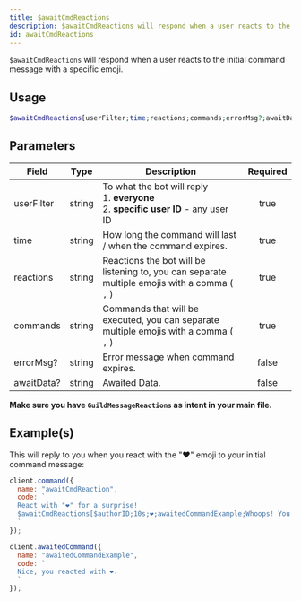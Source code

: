 ```yaml
---
title: $awaitCmdReactions
description: $awaitCmdReactions will respond when a user reacts to the initial command message with a specific emoji.
id: awaitCmdReactions
---
```


`$awaitCmdReactions` will respond when a user reacts to the initial command message with a specific emoji.

## Usage

```php
$awaitCmdReactions[userFilter;time;reactions;commands;errorMsg?;awaitData?]
```

## Parameters

| Field      | Type   | Description                                                                                    | Required |
| ---------- | ------ | ---------------------------------------------------------------------------------------------- | :------: |
| userFilter | string | To what the bot will reply <br /> 1. **everyone** <br /> 2. **specific user ID** - any user ID |   true   |
| time       | string | How long the command will last / when the command expires.                                     |   true   |
| reactions  | string | Reactions the bot will be listening to, you can separate multiple emojis with a comma ( `,` )  |   true   |
| commands   | string | Commands that will be executed, you can separate multiple emojis with a comma ( `,` )          |   true   |
| errorMsg?  | string | Error message when command expires.                                                            |  false   |
| awaitData? | string | Awaited Data.                                                                                  |  false   |

**Make sure you have `GuildMessageReactions` as intent in your main file.**

## Example(s)

This will reply to you when you react with the "❤️" emoji to your initial command message:

```js
client.command({
  name: "awaitCmdReaction",
  code: `
  React with "❤️" for a surprise! 
  $awaitCmdReactions[$authorID;10s;❤️;awaitedCommandExample;Whoops! You didn't react in time..]
  `
});

client.awaitedCommand({
  name: "awaitedCommandExample",
  code: `
  Nice, you reacted with ❤️.
  `
});
```
